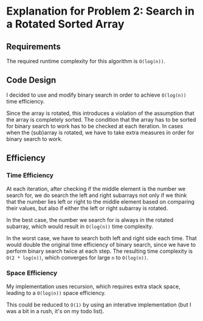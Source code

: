 # Explanation for Problem 2:  Search in a Rotated Sorted Array

## Requirements
The required runtime complexity for this algorithm is `O(log(n))`.

## Code Design
I decided to use and modify binary search in order to achieve `O(log(n))` time efficiency.

Since the array is rotated, this introduces a violation of the assumption that the array is completely sorted. The condition that the array has to be sorted for binary search to work has to be checked at each iteration. In cases when the (sub)array is rotated, we have to take extra measures in order for binary search to work.

## Efficiency

### Time Efficiency
At each iteration, after checking if the middle element is the number we search for, we do search the left and right subarrays not only if we think that the number lies left or right to the middle element based on comparing their values, but also if either the left or right subarray is rotated.

In the best case, the number we search for is always in the rotated subarray, which would result in `O(log(n))` time complexity.

In the worst case, we have to search both left and right side each time. That would double the original time efficiency of binary search, since we have to perform binary search twice at each step. The resulting time complexity is `O(2 * log(n))`, which converges for large `n` to `O(log(n))`.

### Space Efficiency
My implementation uses recursion, which requires extra stack space, leading to a `O(log(n))` space efficiency.

This could be reduced to `O(1)` by using an interative implementation (but I was a bit in a rush, it's on my todo list).